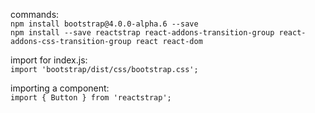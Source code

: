 
commands:<br>
`npm install bootstrap@4.0.0-alpha.6 --save` <br>
`npm install --save reactstrap react-addons-transition-group react-addons-css-transition-group react react-dom`

import for index.js:<br>
`import 'bootstrap/dist/css/bootstrap.css';`

importing a component:<br>
`import { Button } from 'reactstrap';`
